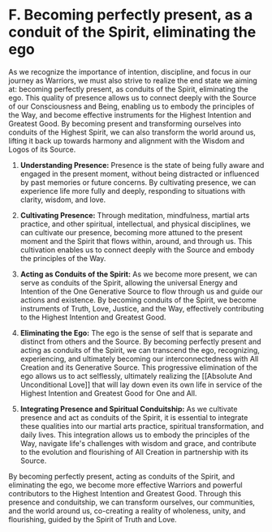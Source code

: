 # F. Becoming perfectly present, as a conduit of the Spirit, eliminating the ego

As we recognize the importance of intention, discipline, and focus in our journey as Warriors, we must also strive to realize the end state we aiming at: becoming perfectly present, as conduits of the Spirit, eliminating the ego. This quality of presence allows us to connect deeply with the Source of our Consciousness and Being, enabling us to embody the principles of the Way, and become effective instruments for the Highest Intention and Greatest Good. By becoming present and transforming ourselves into conduits of the Highest Spirit, we can also transform the world around us, lifting it back up towards harmony and alignment with the Wisdom and Logos of its Source. 

1.  **Understanding Presence:** Presence is the state of being fully aware and engaged in the present moment, without being distracted or influenced by past memories or future concerns. By cultivating presence, we can experience life more fully and deeply, responding to situations with clarity, wisdom, and love.
    
2.  **Cultivating Presence:** Through meditation, mindfulness, martial arts practice, and other spiritual, intellectual, and physical disciplines, we can cultivate our presence, becoming more attuned to the present moment and the Spirit that flows within, around, and through us. This cultivation enables us to connect deeply with the Source and embody the principles of the Way.
    
3.  **Acting as Conduits of the Spirit:** As we become more present, we can serve as conduits of the Spirit, allowing the universal Energy and Intention of the One Generative Source to flow through us and guide our actions and existence. By becoming conduits of the Spirit, we become instruments of Truth, Love, Justice, and the Way, effectively contributing to the Highest Intention and Greatest Good.
    
4.  **Eliminating the Ego:** The ego is the sense of self that is separate and distinct from others and the Source. By becoming perfectly present and acting as conduits of the Spirit, we can transcend the ego, recognizing, experiencing, and ultimately becoming our interconnectedness with All Creation and its Generative Source. This progressive elimination of the ego allows us to act selflessly, ultimately realizing the [[Absolute And Unconditional Love]] that will lay down even its own life in service of the Highest Intention and Greatest Good for One and All. 
    
5.  **Integrating Presence and Spiritual Conduitship:** As we cultivate presence and act as conduits of the Spirit, it is essential to integrate these qualities into our martial arts practice, spiritual transformation, and daily lives. This integration allows us to embody the principles of the Way, navigate life's challenges with wisdom and grace, and contribute to the evolution and flourishing of All Creation in partnership with its Source.
    

By becoming perfectly present, acting as conduits of the Spirit, and eliminating the ego, we become more effective Warriors and powerful contributors to the Highest Intention and Greatest Good. Through this presence and conduitship, we can transform ourselves, our communities, and the world around us, co-creating a reality of wholeness, unity, and flourishing, guided by the Spirit of Truth and Love.